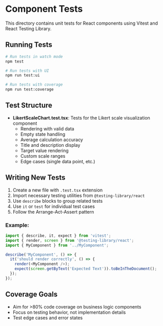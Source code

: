 # Component Tests

This directory contains unit tests for React components using Vitest and React Testing Library.

## Running Tests

```bash
# Run tests in watch mode
npm test

# Run tests with UI
npm run test:ui

# Run tests with coverage
npm run test:coverage
```

## Test Structure

- **LikertScaleChart.test.tsx**: Tests for the Likert scale visualization component
  - Rendering with valid data
  - Empty state handling
  - Average calculation accuracy
  - Title and description display
  - Target value rendering
  - Custom scale ranges
  - Edge cases (single data point, etc.)

## Writing New Tests

1. Create a new file with `.test.tsx` extension
2. Import necessary testing utilities from `@testing-library/react`
3. Use `describe` blocks to group related tests
4. Use `it` or `test` for individual test cases
5. Follow the Arrange-Act-Assert pattern

### Example:

```typescript
import { describe, it, expect } from 'vitest';
import { render, screen } from '@testing-library/react';
import { MyComponent } from '../MyComponent';

describe('MyComponent', () => {
  it('should render correctly', () => {
    render(<MyComponent />);
    expect(screen.getByText('Expected Text')).toBeInTheDocument();
  });
});
```

## Coverage Goals

- Aim for >80% code coverage on business logic components
- Focus on testing behavior, not implementation details
- Test edge cases and error states
